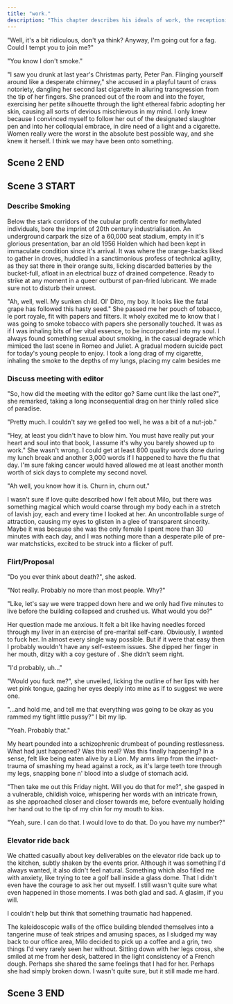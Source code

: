 ```yaml
---
title: "work."
description: "This chapter describes his ideals of work, the receptionist, his workplace, his job, his love for Milo, date with Milo."
---
```

<!--
## Scene 1 START

### Work Introduction

In work we trust. A plutocratic orgy of totalitarian devastation. This week's solution to the rampant "black" problem. Mornin' coffee. Mornin' wank. Mornin' grain. Margarine's tainted folly of hardened bliss, as your fingers attempt to pry the vogue from your eyes with a pompadour pickaxe. The diabolical mud seeps from your gums and into the heart of your Special-K, programming you into an undying commitment of useful, well-behaved utility. A universal craving without a suitable name. Shuckle up, bucko. It's time to cradle the flair.

### Touch Upon Editor Meeting

Following this morning's disastrous ousting with the editor, I was truly in no mood to sort paper, snort chaffer, nor entertain the upper soiree with my two-time tap-plastic beat. What I truly wanted was a gun and a live-animal to contest with. An outlet to express my debilitating sorrow, as I empty an entire magazine of 5.56 mm hollow point rounds into the mouth of a docile four-legged creature, preferably in front of it's own fawn. The hostess would then announce me 'Big Akimbo' in honorary procession, as I stand there victorious in an uncompromising vision of success against the hardened tyranny of moral expectation. It's shrapnel-imbued carcass, to be chewed and held by it's hobble ears, compressed and violently ripped apart in a slobbering gob of ravioli slosh. The coursing blood from it's flimsy corpse, gushing and staining the white-righteous chastity of my teeth, as I grin awkwardly into the sun to be captured in photographic memorium for future generations to inspire. I was absolutely starving.

### Stuck Outside

I couldn't help but stare at the foreboding glass doors barring me from performing today's financial execution. The ruffle of my coat, reeking of the emulsified smells of pork and chive from the oriental dive bar earlier. My work pass misplaced, perhaps retrieved by a sultry Mr. Ming who had discovered something precious near our table, pawning it as an ancient barbaric relic from the outer-reaches of the West. Although truth be told, I never quite knew where my pass was at any given moment. It was in a constant state of flux. Laying dormant on my kitchen bench one moment, not a trace of it to be found the next. And yet it would always somehow reveal itself in the aftermath of the crisis, just when I no longer required it.

Dazed and confused in the acidic garging of my famished stomach, I had no choice other than to consult the pea-sized grain of rationality that hadn't yet been consumed by the creeping anxiety confiscating my abiilty to think. Was it in my best interest to force my way through the threshold in a sheer act of terrorism; an ode towards my fanatic devotion for all things Capitalistic? Where were the freely-available messenger pigeons at this time of day, needlessly vain in their help and counselling in these dreary times of need? Perhaps the reasonable thing to do was to call my boss, and pretend as if I'd caught some sort of medieval disease which prevented me from understanding the core fundamentals of software. Ah, yes. A fine day's work is never truly over, as we embrace the dibble-dabble affair that conspires to dribble you in the nonsensical pleasure of well-organised crime, lesser to the pagan beliefs you uphold as gospel upon God's almighty vision. A mechanical duet featuring your absolute best face in an air-tight vacuum of outstanding perfection, mired upon a palette of plastic purple laminate, suitably moulded into tiny matchsticks for your mouth to align. "Half a matchstick each day keeps ol' Maggie away from clutching ye ol' heart monitor!", murmurs a fading voice in the back of my mind, somewhat delirious in the poorly-received intention seeping from my skull.

### Milo Introduction

"I'm guessing you forgot your pass again," approaches a pathless voice from the wide-open carpark fronting the technological fortress of torture and caress. Judging by the snark prelude that emanated from the tainted wisp in her words, there was no doubt in my mind it was Milo. The goddess of whim. The principal subject of my internet search history. Licorice whore. I truly wanted nothing more than to grab her astringent curls and fuck her senseless on the crumbling asphalt below, until the cataracts in her eyes bled a fantastic green and her body whimpered a pleasant glow.

"I guess I have indeed," quavered the anxious hubris of my mouth, as I stood there entirely enamoured with her presence. The thick drape of her body shrouded in the ripped veil of a velvet rouge dress, only for my imagination to see. Those piercing Armenian eyes. The luna compulsiveness of her shrill eyebrows. Ready to lure, attract and quander at any given moment. Her figure, as slender and as elusive as the strands of time itself, emancipated in a deformed stock of cigarette ash and compact opulence. It was everything my tongue envisioned, and more. A coarse bounty of decaying sexuality, involving her honey-drenched touch, wrapped in a fine silk lace, designed to twist and churn the senses into a debauchery of tautologically impossible shapes. She was a casual fuck at an underfunded rehab clinic, cum dripping thin in a shower of condemning misery. Another arduous topic to discuss with my therapist, who likely would have disapproved of the past 3 minutes 23 seconds of my existence. I mean, what does she even know about romance anyway?

What categorised Milo, aside from my ardent obsession with her existence, was that she was a bipolar baby. Goldilock's manic retardant. The world's saddest poker face. One minute she would be ecstatic, bouncing around the walls, offering your hand in marriage. Only to be found soon thereafter within the damp confines of a staircase cupboard, wrists slashed in a stain of mascara, violently quivering in a melancholic chamber of stricken grief. Perhaps I was attracted to the inifinite possibility of her character. The boundless anonymity of her malfunctioning brain. The clarity of her struggle. Certainly, my therapist insisted that it was unhealthy to romanticise mental illness, although I simply couldn't help my ways, as I found myself continually being dragged back into the safety of my own depravity, like a never-ending tide of  pacifying glue. Evidently, Milo appeared to be in a manic mood today, which is probably why she kissed me on the cheek as she disappeared into the dark corners of the office building, leaving me in an infatuated heave of quantum exhilaration. The fantasy was dangerously close.

## Scene 1 END

####

## Scene 2 START

### Describe Building

Through the bright cellophane interiors of the refurbished lobby and into the preliminary trust of the mind, laid what was known as the Machine of Profit™. A delectable prophecy which bore the deceased flesh of a prominent entrepeneur, ravaged and annihilated in a cautry of mangled copper and synthetic cortisol. It existed as the life and blood of the accord, which all employees were expected to memorise and hold to the highest regard. Through prayer and worship, the ancient artifact existed to provide purpose to it's subjects, communicating it's intent via the extensive network of viridian tubes which ran through the hollow walls swallowing this building, abrassive in their prodigal delegation. JUMP. NOW. DOWN. DOWN. DOWN. And in a swift hive-mind of unconcerning urgency, thousands of helpless bodies plunged from their desk-side windows and onto the carpark below, haplessly captivated in a cacophony of demonic screaming and inaudible plight. Apparently, it didn't care much for sentimentality.

### Describe Receptionist

At the other end of the lobby, calculated in an entwined ensemble of endless elevator-music, revealed an impressive assortment of exotic Pruvian vines, latching themselves in exquisite fashion to form the company's logo in vivid three-dimensional delight. And on an isolated desk ahead, behind a custom wood finish with ever a most graceful dash of slut, sat the receptionist. A messy ball of anxious wool and tangled cat-hair, perpetually stunned in the bright pink, yellow and orange knitted jumpers she would praise all over her voluptuous body. A small personality trapped behind an over-sized smile of self-conscious duress, hidden within the confines of a desecrated tub of Neopolitan ice-cream, kept underneath her bed and unsparingly finished without a trace of dairy to harm even the most sensitive of lactose-intolerant cells. Of course, I also wanted to fuck her too, but it was a detail which would blur into every woman I would ever meet, both past and present. Except for my mother, whom I wanted to kill.

"Good morning!", I blast at her face in a burst of viagra, trying my best to sound like a paid all-inclusive trip to the Bahamas.

"You know you already said good morning earlier, right?" Well, I suppose it wasn't as bad as it could have been. No shame in being the office's quirky Asian wall-flower. Aloof in my nonchalant intricacies and non-ironic love for turn-based oriented RPGs. Perhaps my overarching awkwardness would eventually lead to a romantic date with thy lovely receptionist, on a man-made sunset promenade with a candle-lit dinner in serene curiosity, followed by a night of uninspiring sex involving a pink dildo and an intense fear of syphillis. Certainly, I didn't think of myself as something desirable, in the same way that I felt women were to be cherished and admired. Perhaps it was an extension of the self-hate that I felt for myself; the unfortunate paradox of being an Asian male in Western society. Too racist and traumatised to fuck our own kind, yet too unaccepting of the watered-down pool of white women whom considered the use of chopsticks an advanced trickery of the mind. Perhaps I simply didn't care, what with my infinite virtual fantasy-land of cum and gore, soiled in a heap of used panties and degraded women in latex swimsuits. At the very least, it was sufficient enough to keep me from crying on weekends. Most the time.

### Orange back, Blue back

"Oh right, I had no idea," remarked the pervert towards the receptionist, tattered in an unconvincing smirk of giddy insolence, as I licked my lips feverously at the sight of raw chicken. My two opposable thumbs, springing spastic from their sockets. Zig-zagging in a jovial haste of pittered discretion. Arguably, beginning a new chapter within our lives where we would never speak with each other again. A beautiful stroke of premonition, I thought to myself, as I brushed my way through the corduroy corridor of the aforementioned lobby and into the blubbered outline of the office kitchen. A primal 70s' decor filled to the brim with unwashed tupperware and #1 dad mugs. Complemented only by the sickly yellow synthesis, oozing from the congregation of fake Tulips situated to the north of the perimeter. Coalescing in satanic droves. Releasing their varnished smells into the decrepit pit of the grimy kitchen floor below. The office kitchen truly was an industrial institution intended to provide just enough grim to keep the magic of culinary creativity from harming the tastebuds of the old white executives haunting these halls, chewin' white bread n' slammin' vita-pills to meet their daily sustenance needs. "A hauty necessity of the uttermost importance", as was described in a recent board meeting of heart monitors and Eldridge naval ties.

I observe a man glass a co-worker with a kumbutcha bottle. Rage. His swank body thrown against a malfunctioning vending machine. Bridled with deceit. The aggressor proceeds to shank his victim's crippled body with a jigsaw grip, puncturing his vital organs in a quelch of splattered blood. His requisite arteries snapping in two. Delure. A heated interaction between the two predominant factions playing God within these walls, culminating in thrice. An uncanny refuge for the morose, gargled in peculiar trite. According to the company accord, you were either an Orange-back or a Blue-back. A bottom-feeder or a cut-throat liar. Another blurred line to pretend or squander. Prolactin's elongated title. Profit's wallace grim. Defeat.

The Orange-backs maintained the Machine of Profit™. Hardened loyalists with an obsessive personality, fanatic in their pursuit for operational perfection. They documented, studied and lauded over every single aspect of the Machine of Profit™ in an entire library full of arcane functions. Tested and praised for their striking simulation of reality. They were thrifty scavengers with a gifted sense of time, known to survive for weeks on end without nourishment, readied in travelled groves to suckle the moisture from their weary foes. An ability which allowed them to work for days on end without even a puddle of coy to contrive. An introverted cog of divine certification and befuddled self-esteem, Orange-backs where the ultimate servants to the establishment, vaticinal in their ability to optimise even the most basic of algorithms. Lead by a pale autistic child who bore tiny little keyboards for fingers, the child went as far as to have his frail body fused into the Machine of Profit™ itself, dependent upon it's operation for his survival. The company's longest serving employee, he was known to as the Son of Machine™.

The Blue-backs on the other hand were the very source of the Machine of Profit™. Privileged emissaries whom kept it's precious profits flowing in a ritual sacrifice known as the accordance. At the precise dot of every hour, two Blue-backs would be chosen from the chantry by the High Priest of Profit™, to have their wrists simultaneously slit on a bright ivory carpet to provide margin to the ever-growing profit flowing from the machine's glowing aura of surfeit. Their naked bodies, stripped of all necessity and rubbed with a diamond cordite of grandoise pomposity, were to be fed into the machine and mashed into a viscous chenille collagen, stamped and compressed to form company credits. A beautiful death in the eyes of the communion, it was the sole duty of the Blue-back to churn and be churned; their cheer awash with the twady vigour which kept their faces in deep attention with the profit which made them whole.

Yet inspite their entire necessity, the Blue-backs and the Orange-backs despised each other with a hatred which divided the office into a trench-warfare of Odsidian passion. They each believed that they alone could bring greatness to the company, hindered only by the actions of their opposing brethren, like an adhesive of fire and ice, attempting to dislocate the oxygen sustaining their very existence. Although perhaps it was by design. A competitive farce which extended all purpose beyond it's original conception, leaving the resplendence of the machine intact, while the world around it faded into a unlit conflict of tenebrous proportions. Ultimately, only the Machine of Profit™ knew.

### Describe Desk

Admittedly, I didn't really understand the whole she-bang. I barely even wanted to be here, let alone surround myself in the politics of old. I was merely a sloucher with a dip. A leech in the system to be powdered in caesin and stashed away come tax time. Neither useful, nor indispensible. A self-sustaining pile of inconsistent trouble, enough to make my existence seem worthwhile, not radically out-of-order to appear disruptive. Another drifter with a shoe for a sock, cause the paper simply ain't gonna push itself, sweetie. In the fluorscent blindness of the tangled overhead lights above, the refraction of the sun beamed it's warm hues onto the cluttered mess preoccupying my desk. A welcome touch to the hundreds of unanswered emails lurking within my mailbox, sizzling in the heavenly bask of the great big ball in the sky, deciding night and day without even a quandry of self-abuse. Warmth was a considerable commodity in this office, forever displaced by the Orange-back's desire to be thawed into a flawless image of cognitive certainty, in direct conflict with the Blue-back's inherent misandry for molten cleansing. Pushing aside a folder of printed pamphlets, I sat patiently in my chair, staring at the clock on my computer screen, just about ready to get right back up and head home.

### Milo Conversation

"Hey, did you hear about the updated deadlines? I swear, it changes daily," Milo remarked, dispassionate at the seams in an untied flurry of sex hair and dorky conversation.

"I have no idea," I respond, intense in my desire to remove myself from her presence. As much as I wanted to shove my hand into the seams of her dress, as I suckled her perched nipples with the length of my tongue, it was yet another painful distraction from the thousands of clammy decisions grappling with my brain, leaving me in a superflous state of ceaseless employment. Sour in the way they cobbled along the square palazzi of choice, handled inside the dopamine-sized pockets bursting with elation inside my head. Pour the brandy onto thy castle and deliver thy swine from thy depths of swell. Oh, ever-so swellish indeed. I was man who was born to win. To gather and disperse in complete declaration of the intent which I commanded like Turkish hellfire from the wrathe of the Dardanelles.

Well, at least a fraction of this would hold true if the dreaded excess of work didn't also lead to an almost debilitating level of self-harm, now manifesting itself into a compulsive desire to gouge your own bladder out with a disposable plastic spoon, left ever-so keenly in the office kitchen for such prying eyes to declare. A symbol of millenial martyr in thy duty of unreasonable stress, delegated ever-so softly as a personality disorder with just the right amount of sparkle n' jazz to keep the leadership in a-buzz. Crinkle n' cut, slader. It's time to anneal those wounds n' call it a day. I gaze out into the foray of wild desks, admiring the fibre glass upholstry shimmering in the distance. I was sad to be alive.

### Milo Cigarette Invitation
-->

"Well, it's a bit ridiculous, don't ya think? Anyway, I'm going out for a fag. Could I tempt you to join me?"

"You know I don't smoke."

"I saw you drunk at last year's Christmas party, Peter Pan. Flinging yourself around like a desperate chimney," she accused in a playful taunt of crass notoriety, dangling her second last cigarette in alluring transgression from the tip of her fingers. She pranced out of the room and into the foyer, exercising her petite silhouette through the light ethereal fabric adopting her skin, causing all sorts of devious mischievous in my mind. I only knew because I convinced myself to follow her out of the designated slaughter pen and into her colloquial embrace, in dire need of a light and a cigarette. Women really were the worst in the absolute best possible way, and she knew it herself. I think we may have been onto something.

## Scene 2 END

####

## Scene 3 START

###  Describe Smoking

Below the stark corridors of the cubular profit centre for methylated individuals, bore the imprint of 20th century industrialisation. An underground carpark the size of a 60,000 seat stadium, empty in it's glorious presentation, bar an old 1956 Holden which had been kept in immaculate condition since it's arrival. It was where the orange-backs liked to gather in droves, huddled in a sanctimonious profess of technical agility, as they sat there in their orange suits, licking discarded batteries by the bucket-full, afloat in an electrical buzz of drained competence. Ready to strike at any moment in a queer outburst of pan-fried lubricant. We made sure not to disturb their unrest.

"Ah, well, well. My sunken child. Ol' Ditto, my boy. It looks like the fatal grape has followed this hasty seed." She passed me her pouch of tobacco, le port royale, fit with papers and filters. It wholy excited me to know that I was going to smoke tobacco with papers she personally touched. It was as if I was inhaling bits of her vital essence, to be incorporated into my soul. I always found something sexual about smoking, in the casual degrade which mimiced the last scene in Romeo and Juliet. A gradual modern suicide pact for today's young people to enjoy. I took a long drag of my cigarette, inhaling the smoke to the depths of my lungs, placing my calm besides me

### Discuss meeting with editor

"So, how did the meeting with the editor go? Same cunt like the last one?", she remarked, taking a long inconsequential drag on her thinly rolled slice of paradise.

"Pretty much. I couldn't say we gelled too well, he was a bit of a nut-job."

"Hey, at least you didn't have to blow him. You must have really put your heart and soul into that book, I assume it's why you barely showed up to work." She wasn't wrong. I could get at least 800 quality words done during my lunch break and another 3,000 words if I happened to have the flu that day. I'm sure faking cancer would haved allowed me at least another month worth of sick days to complete my second novel.

"Ah well, you know how it is. Churn in, churn out."

I wasn't sure if love quite described how I felt about Milo, but there was something magical which would coarse through my body each in a stretch of lavish joy, each and every time I looked at her. An uncontrollable surge of attraction, causing my eyes to glisten in a glee of transparent sincerity. Maybe it was because she was the only female I spent more than 30 minutes with each day, and I was nothing more than a desperate pile of pre-war matchsticks, excited to be struck into a flicker of puff.

### Flirt/Proposal

"Do you ever think about death?", she asked.

"Not really. Probably no more than most people. Why?"

"Like, let's say we were trapped down here and we only had five minutes to live before the building collapsed and crushed us. What would you do?"

Her question made me anxious. It felt a bit like having needles forced through my liver in an exercise of pre-marital self-care. Obviously, I wanted to fuck her. In almost every single way possible. But if it were that easy then I probably wouldn't have any self-esteem issues. She dipped her finger in her mouth, ditzy with a coy gesture of . She didn't seem right.

"I'd probably, uh..."

"Would you fuck me?", she unveiled, licking the outline of her lips with her wet pink tongue, gazing her eyes deeply into mine as if to suggest we were one.

"...and hold me, and tell me that everything was going to be okay as you rammed my tight little pussy?" I bit my lip.

"Yeah. Probably that."

My heart pounded into a schizophrenic drumbeat of pounding restlessness. What had just happened? Was this real? Was this finally happening? In a sense, felt like being eaten alive by a Lion. My arms limp from the impact-trauma of smashing my head against a rock, as it's large teeth tore through my legs, snapping bone n' blood into a sludge of stomach acid.

"Then take me out this Friday night. Will you do that for me?", she gasped in a vulnerable, childish voice, whispering her words with an intricate frown, as she approached closer and closer towards me, before eventually holding her hand out to the tip of my chin for my mouth to kiss.

"Yeah, sure. I can do that. I would love to do that. Do you have my number?"

### Elevator ride back

We chatted casually about key deliverables on the elevator ride back up to the kitchen, subtly shaken by the events prior. Although it was something I'd always wanted, it also didn't feel natural. Something which also filled me with anxiety, like trying to tee a golf ball inside a glass dome. That I didn't even have the courage to ask her out myself. I still wasn't quite sure what even happened in those moments. I was both glad and sad. A glasim, if you will.

I couldn't help but think that something traumatic had happened.

The kaleidoscopic walls of the office building blended themselves into a tangerine muse of teak stripes and amusing spaces, as I sludged my way back to our office area, Milo decided to pick up a coffee and a grin, two things I'd very rarely seen her without. Sitting down with her legs cross, she smiled at me from her desk, battered in the light consistency of a French dough. Perhaps she shared the same feelings that I had for her. Perhaps she had simply broken down. I wasn't quite sure, but it still made me hard.


## Scene 3 END


